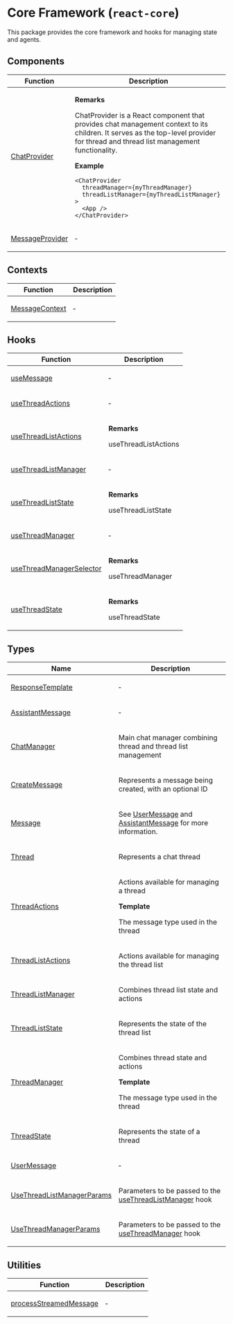 # Core Framework (`react-core`)

This package provides the core framework and hooks for managing state and agents.

## Components

<table>
<thead>
<tr>
<th>Function</th>
<th>Description</th>
</tr>
</thead>
<tbody>
<tr>
<td>

[ChatProvider](functions/ChatProvider.md)

</td>
<td>

**Remarks**

ChatProvider is a React component that provides chat management context to its children.
It serves as the top-level provider for thread and thread list management functionality.

**Example**

```tsx
<ChatProvider
  threadManager={myThreadManager}
  threadListManager={myThreadListManager}
>
  <App />
</ChatProvider>
```

</td>
</tr>
<tr>
<td>

[MessageProvider](functions/MessageProvider.md)

</td>
<td>

&hyphen;

</td>
</tr>
</tbody>
</table>

## Contexts

<table>
<thead>
<tr>
<th>Function</th>
<th>Description</th>
</tr>
</thead>
<tbody>
<tr>
<td>

[MessageContext](functions/MessageContext.md)

</td>
<td>

&hyphen;

</td>
</tr>
</tbody>
</table>

## Hooks

<table>
<thead>
<tr>
<th>Function</th>
<th>Description</th>
</tr>
</thead>
<tbody>
<tr>
<td>

[useMessage](functions/useMessage.md)

</td>
<td>

&hyphen;

</td>
</tr>
<tr>
<td>

[useThreadActions](functions/useThreadActions.md)

</td>
<td>

&hyphen;

</td>
</tr>
<tr>
<td>

[useThreadListActions](functions/useThreadListActions.md)

</td>
<td>

**Remarks**

useThreadListActions

</td>
</tr>
<tr>
<td>

[useThreadListManager](functions/useThreadListManager.md)

</td>
<td>

&hyphen;

</td>
</tr>
<tr>
<td>

[useThreadListState](functions/useThreadListState.md)

</td>
<td>

**Remarks**

useThreadListState

</td>
</tr>
<tr>
<td>

[useThreadManager](functions/useThreadManager.md)

</td>
<td>

&hyphen;

</td>
</tr>
<tr>
<td>

[useThreadManagerSelector](functions/useThreadManagerSelector.md)

</td>
<td>

**Remarks**

useThreadManager

</td>
</tr>
<tr>
<td>

[useThreadState](functions/useThreadState.md)

</td>
<td>

**Remarks**

useThreadState

</td>
</tr>
</tbody>
</table>

## Types

<table>
<thead>
<tr>
<th>Name</th>
<th>Description</th>
</tr>
</thead>
<tbody>
<tr>
<td>

[ResponseTemplate](interfaces/ResponseTemplate.md)

</td>
<td>

&hyphen;

</td>
</tr>
<tr>
<td>

[AssistantMessage](type-aliases/AssistantMessage.md)

</td>
<td>

&hyphen;

</td>
</tr>
<tr>
<td>

[ChatManager](type-aliases/ChatManager.md)

</td>
<td>

Main chat manager combining thread and thread list management

</td>
</tr>
<tr>
<td>

[CreateMessage](type-aliases/CreateMessage.md)

</td>
<td>

Represents a message being created, with an optional ID

</td>
</tr>
<tr>
<td>

[Message](type-aliases/Message.md)

</td>
<td>

See [UserMessage](type-aliases/UserMessage.md) and [AssistantMessage](type-aliases/AssistantMessage.md) for more information.

</td>
</tr>
<tr>
<td>

[Thread](type-aliases/Thread.md)

</td>
<td>

Represents a chat thread

</td>
</tr>
<tr>
<td>

[ThreadActions](type-aliases/ThreadActions.md)

</td>
<td>

Actions available for managing a thread

**Template**

The message type used in the thread

</td>
</tr>
<tr>
<td>

[ThreadListActions](type-aliases/ThreadListActions.md)

</td>
<td>

Actions available for managing the thread list

</td>
</tr>
<tr>
<td>

[ThreadListManager](type-aliases/ThreadListManager.md)

</td>
<td>

Combines thread list state and actions

</td>
</tr>
<tr>
<td>

[ThreadListState](type-aliases/ThreadListState.md)

</td>
<td>

Represents the state of the thread list

</td>
</tr>
<tr>
<td>

[ThreadManager](type-aliases/ThreadManager.md)

</td>
<td>

Combines thread state and actions

**Template**

The message type used in the thread

</td>
</tr>
<tr>
<td>

[ThreadState](type-aliases/ThreadState.md)

</td>
<td>

Represents the state of a thread

</td>
</tr>
<tr>
<td>

[UserMessage](type-aliases/UserMessage.md)

</td>
<td>

&hyphen;

</td>
</tr>
<tr>
<td>

[UseThreadListManagerParams](type-aliases/UseThreadListManagerParams.md)

</td>
<td>

Parameters to be passed to the [useThreadListManager](functions/useThreadListManager.md) hook

</td>
</tr>
<tr>
<td>

[UseThreadManagerParams](type-aliases/UseThreadManagerParams.md)

</td>
<td>

Parameters to be passed to the [useThreadManager](functions/useThreadManager.md) hook

</td>
</tr>
</tbody>
</table>

## Utilities

<table>
<thead>
<tr>
<th>Function</th>
<th>Description</th>
</tr>
</thead>
<tbody>
<tr>
<td>

[processStreamedMessage](functions/processStreamedMessage.md)

</td>
<td>

&hyphen;

</td>
</tr>
</tbody>
</table>
